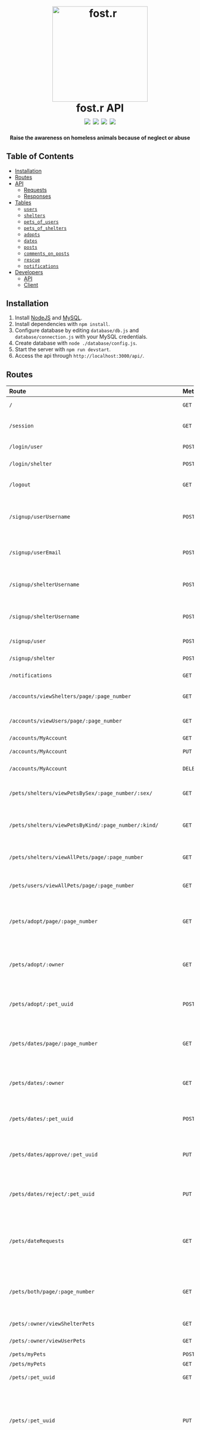 <h1 align="center">
  <img alt="fost.r" src="./assets/logo2-dblue.png" height="256px" />
  <br />
  fost.r API
  <br />
  <img src="https://img.shields.io/badge/status-development-yellow.svg" />
  <img src="https://img.shields.io/badge/node-v7.8.0-green.svg" />
  <img src="https://img.shields.io/badge/express-v4.15.3-green.svg" />
  <img src="https://img.shields.io/badge/mysql-v2.13.0-green.svg" />
  <br />
</h1>
<h4 align="center">Raise the awareness on homeless animals because of neglect or abuse</h4>

## Table of Contents
- [Installation](#installation)
- [Routes](#routes)
- [API](#api)
  * [Requests](#requests)
  * [Responses](#responses)
- [Tables](#tables)
  * [`users`](#users)
  * [`shelters`](#shelters)
  * [`pets_of_users`](#pets_of_users)
  * [`pets_of_shelters`](#pets_of_shelters)
  * [`adopts`](#adopts)
  * [`dates`](#dates)
  * [`posts`](#posts)
  * [`comments_on_posts`](#comments_on_posts)
  * [`rescue`](#rescue)
  * [`notifications`](#notifications)
- [Developers](#developers)
  * [API](#api)
  * [Client](#client)

## Installation
1. Install [NodeJS](https://nodejs.org/en/download/) and [MySQL](https://dev.mysql.com/downloads/installer/).
2. Install dependencies with `npm install`.
3. Configure database by editing `database/db.js` and `database/connection.js` with your MySQL credentials.
4. Create database with `node ./database/config.js`.
5. Start the server with `npm run devstart`.
6. Access the api through `http://localhost:3000/api/`.

## Routes

|                  Route                   |  Method  |                                            Remarks                                             |
| :--------------------------------------- | :------- | :--------------------------------------------------------------------------------------------- |
| `/`                                      | `GET`    | Displays message(temp)                                                                         |
| `/session`                               | `GET`    | Returns the account type (if logged in)                                                        |
| `/login/user`                            | `POST`   | Redirects to `/` if logged in                                                                  |
| `/login/shelter`                         | `POST`   | Redirects to `/` if logged in                                                                  |
| `/logout`                                | `GET`    | Redirects to `/` after user logged out                                                         |
| `/signup/userUsername`                   | `POST`   | Checks if entered username is already taken (users)                                            |
| `/signup/userEmail`                      | `POST`   | Checks if entered email is already taken (users)                                               |
| `/signup/shelterUsername`                | `POST`   | Checks if username is already taken (shelters)                                                 |
| `/signup/shelterUsername`                | `POST`   | Checks if entered email is already taken (shelters)                                            |
| `/signup/user`                           | `POST`   | Redirects to `/` if logged in                                                                  |
| `/signup/shelter`                        | `POST`   | Redirects to `/` if logged in                                                                  |
| `/notifications`                         | `GET`    | View all notifications                                                                         |
| `/accounts/viewShelters/page/:page_number`| `GET`   | View all shelter accounts by page                                                              |
| `/accounts/viewUsers/page/:page_number`  | `GET`    | View all user accounts by page                                                                 |
| `/accounts/MyAccount`                    | `GET`    | View own info                                                                                  |
| `/accounts/MyAccount`                    | `PUT`    | Update own info                                                                                |
| `/accounts/MyAccount`                    | `DELETE` | Delete own account                                                                             |
| `/pets/shelters/viewPetsBySex/:page_number/:sex/`|`GET`| View pets by specified sex in paramaters by page                                            |
| `/pets/shelters/viewPetsByKind/:page_number/:kind/`|`GET`| View pets by specified kind in paramaters by page                                         |
| `/pets/shelters/viewAllPets/page/:page_number`| `GET`| View pets owned by shelters by page                                                           |
| `/pets/users/viewAllPets/page/:page_number`| `GET`  | View pets owned by users by page                                                               |
| `/pets/adopt/page/:page_number`        | `GET`    | Show all pets (of shelters) that are allowed for adoption by page                                |
| `/pets/adopt/:owner`                     | `GET`    | Show all pets (of a shelter) that are allowed for adoption                                     |
| `/pets/adopt/:pet_uuid`                  | `POST`   | Process adoption request for :pet_uuid (if you're a user)                                      |
| `/pets/dates/page/:page_number`          | `GET`    | Show all pets (of shelters) that are allowed for dates by page                                 |
| `/pets/dates/:owner`                     | `GET`    | Show all pets (of a shelter) that are allowed for dates                                        |
| `/pets/dates/:pet_uuid`                  | `POST`   | Process date request for :pet_uuid (if you're a user)                                          |
| `/pets/dates/approve/:pet_uuid`          |  `PUT`   | Approve a date request; change its status to 'APPROVED'                                        |
| `/pets/dates/reject/:pet_uuid`           |  `PUT`   | Reject a date request; change its status to 'REJECTED'                                         |
| `/pets/dateRequests`                     | `GET`    | Show all date requests together with the user info of the one who adopted pet and pet's info   |
| `/pets/both/page/:page_number`           | `GET`    | Show all pets (of shelters) that are allowed for adoption & dates by page                      |
| `/pets/:owner/viewShelterPets`           | `GET`    | View pets of owner                                                                             |
| `/pets/:owner/viewUserPets`              | `GET`    | View pets of owner                                                                             |
| `/pets/myPets`                           | `POST`   | Add a pet to db                                                                                |
| `/pets/myPets`                           | `GET`    | View own pets                                                                                  |
| `/pets/:pet_uuid`                        | `GET`    | View specific pet                                                                              |
| `/pets/:pet_uuid`                        | `PUT`    | Update info of a pet  (could be used for ADOPT and DATES, set status to ADOPT, DATES, OR BOTH) |
| `/pets/:pet_uuid`                        | `DELETE` | Delete a single pet given the pet_uuid                                                         |
| `/community/sortByTimeDesc/page/:page_number`| `GET`| Displays all posts sorted by date (from newest to oldest) by page                              |
| `/community/sortByTimeAsc/page/:page_number`| `GET` | Displays all posts sorted by date (from oldest to newest) by page                              |
| `/community/sortByCommentsDesc/page/:page_number`|`GET`| Displays all posts sorted by number of comments (from most to least) by page                |
| `/community/sortByCommentsAsc/page/:page_number`| `GET`| Displays all posts sorted by number of comments (from least to most) by page                |
| `/community/sortByVotesDesc/page/:page_number`| `GET`| Displays all posts sorted by number of votes (from most to least) by page                     |
| `/community/sortByVotesAsc/page/:page_number`| `GET`| Displays all posts sorted by number of votes (from least to most) by page                      |
| `/community/addPost`                     | `POST`   | Add post                                                                                       |
| `/community/:post_uuid`                  | `GET`    | View a post given its uuid                                                                     |
| `/community/:post_uuid`                  | `PUT`    | Vote a post given its uuid                                                                     |
| `/community/:post_uuid`                  | `DELETE` | Delete a post given its uuid (iff post is posted by the user itself)                           |
| `/community/:post_uuid`                  | `POST`   | Add a comment                                                                                  |
| `/community/:user/viewPosts/page/:page_number`| `GET`    | View all posts of a user (shelter or user) by page         |
| `/community/viewAllComments/:post_uuid/page/:page_number`| `GET`| View all comments in the post by page; ordered by most to least votes (by 10 comments)|
| `/community/:post_uuid/:comment_uuid`    | `GET`    | View a comment                                                                                 |
| `/community/:post_uuid/:comment_uuid`    | `DELETE` | Delete a comment                                                                               |
| `/community/:post_uuid/:comment_uuid`    | `PUT`    | Vote a comment                                                                                 |
| `/rescue/`                               | `GET`    | View all requests                                                                              |
| `/rescue/viewMyRequests`                 | `GET`    | View all submitted requests                                                                    |
| `/rescue/:rescue_uuid`                   | `GET`    | View :rescue_uuid of logged in user                                                            |
| `/rescue/:rescue_uuid`                   | `DELETE` | Deletes :rescue_uuid of logged in user                                                         |
| `/rescue/:user/viewAllRequests`          | `GET`    | View all rescue requests from a user                                                           |
| `/rescue/:rescue_uuid/deleteRequest`     | `GET`    | Delete a rescue request                                                                        |
| `/rescue/:rescue_uuid/viewRescueRequest` | `GET`    | View a rescue request                                                                          |
| `/rescue/submit_a_rescue_request`        | `POST`   | Submit a request for rescue                                                                    |
| `/*`                                     | `GET`    | redirect to `/`                                                                                |



### Routes for photos : 'localhost:3000/route/<filename.jpg>'

|                  Route                   |  Method  |                                            Remarks                                             |
| :--------------------------------------- | :------- | :--------------------------------------------------------------------------------------------- |
| `/signup/icons/shelters`                 | `GET`    | Display a photo  from  `entities/signup/icons/shelters`                                        |
| `signup/icons/users`                     | `GET`    | Display a photo  from  `entities/signup/icons/users`                                           |
| `/signup/shelter-docs`                   | `GET`    | Display a photo  from  `entities/signup/shelter-docs`                                          |
| `/pets/photos`                           | `GET`    | Display a photo  from  `entities/pets/photos`                                                  |
| `/community/images_attached_to_posts`    | `GET`    | Display a photo  from  `entities/community/images_attached_to_posts`                           |
| `/community/images_attached_to_comments` | `GET`    | Display a photo  from  `entities/community/images_attached_to_comments`                        | 
| `/rescue/rescue-images`                  | `GET`    | Display a photo  from  `entities/rescue/rescue-images`                                         |


## API
### Requests
> Please take note of the capitalization.

|               Route               | Method |                                                                 Required Fields                                                                  |     Optional Fields     |
| :-------------------------------- | :----- | :----------------------------------------------------------------------------------------------------------------------------------------------- | :---------------------- |
| `/signup/user`                    | `POST` | <ul><li>Username</li><li>firstname</li><li>lastname</li><li>birthday</li><li>address</li><li>contactnum</li><li>email</li><li>password</li></ul> | <ul><li>icon</li></ul>  |
| `/signup/shelter`                 | `POST` | <ul><li>Username</li><li>shelter_name</li><li>address</li><li>contactnum</li><li>email</li><li>password</li><li>file</li></ul>                   | <ul><li>icon</li></ul>  |
| `/login/user`                     | `POST` | <ul><li>Username</li><li>password</li></ul>                                                                                                      |                         |
| `/login/shelter`                  | `POST` | <ul><li>Username</li><li>password</li></ul>                                                                                                      |                         |
| `/pets/myPets`                    | `POST` | <ul><li>name</li><li>kind *(DOG, CAT, BIRD, or OTHERS)*</li><li>breed</li><li>sex *(MALE or FEMALE)*</li><li>birthday</li></ul>                  | <ul><li>photo</li></ul> |
| `/accounts/MyAccount`             | `PUT`  | refer to `signup/` route depending on account type                                                                                               |                         |
| `/pets/:pet_uuid`                 | `PUT`  | refer to `pets/myPets` route                                                                                                                     |                         |
| `/pets/adopt/:pet_uuid`           | `POST`  |  route                                                                                                                     |                         |
| `/pets/dates/:pet_uuid`           | `POST` |  date                            |                         |
| `/pets/dates/approve/:pet_uuid`   | `PUT`  |                              |                         |
| `/pets/dates/reject/:pet_uuid`    | `PUT`  |                              |                         |
| `/community/addPost`              | `POST` | <ul><li>post_title</li><li>text_post</li></ul>                                                                                                   | <ul><li>photo</li></ul> |
| `/community/:post_uuid`           | `POST` | <ul><li>comment_body</li><li>comment_title</li></ul>                                                                                                                   | <ul><li>photo</li></ul> |
| `/rescue/submit_a_rescue_request` | `POST` | <ul><li>rescue_body</li></ul>                                                                                                                    | <ul><li>photo</li></ul> |

### Responses
|                  Route                   |  Method  | Response Code |                             Response Body                             |
| :--------------------------------------- | :------- | :------------ | :-------------------------------------------------------------------- |
| `/session`                               | `GET`    | 200           | `req.session.body.accountType`                                        |
| `/login/user`                            | `POST`   | 200           | `req.session.body.accountType`                                        |
| `/login/shelter`                         | `POST`   | 200           | `req.session.body.accountType`                                        |
| `/logout`                                | `GET`    | 200           | `null`                                                                |
| `/signup/user`                           | `POST`   | 201           | json of newUser                                                       |
| `/signup/shelter`                        | `POST`   | 201           | json of newShelter                                                    |
| `/notifications`                         | `GET`    | 200           | json of notifications                                                 |
| `/accounts/viewShelters`                 | `GET`    | 200           | json of shelters                                                      |
| `/accounts/viewUsers`                    | `GET`    | 200           | json of users                                                         |
| `/accounts/MyAccount`                    | `GET`    | 200           | json of own account's info                                            |
| `/accounts/MyAccount`                    | `PUT`    | 201           | json of mysql query                                                   |
| `/accounts/MyAccount`                    | `DELETE` | 204           |                                                                       |
| `/pets/users/viewAllPets/page/:page_number`| `GET`    | 200         | json of pets                                                          |
| `/pets/shelters/viewAllPets/page/:page_number`| `GET`    | 200      | json of pets                                                          |
| `/pets/shelters/viewPetsBySex/:page_number/:sex/`|`GET`| 200        | json of page (number), pageTotal and pets with specified sex          |
| `/pets/shelters/viewPetsByKind/:page_number/:kind/`|`GET`| 200      | json of page (number), pageTotal and pets with specified kind         |
| `/pets/shelters/viewAllPets/page/:page_number`| `GET`| 200          | json of page (number), pageTotal and pets                             |
| `/pets/users/viewAllPets/page/:page_number`| `GET`  | 200           | json of page (number), pageTotal and pets                             |
| `/pets/adopt/page/:page_number`          | `GET`    | 200           | json of page (number), pageTotal and pets for adopt                   |
| `/pets/adopt/:owner`                     | `GET`    | 200           | json of pets for adopt owned by :owner                                |
| `/pets/adopt/:pet_uuid`                  | `POST`   | 201           | json of true or false if submitted                                    |
| `/pets/dates/page/:page_number`          | `GET`    | 200           | json of page (number), pageTotal and pets for dates                   |
| `/pets/dates/:owner`                     | `GET`    | 200           | json of pets for dates owned by :owner                                |
| `/pets/dates/:pet_uuid`                  | `POST`   | 201           | json of time of the date submitted by the user                        |
| `/pets/dates/approve/:pet_uuid`          |  `PUT`   | 201           | json of the updated date request                                      |
| `/pets/dates/reject/:pet_uuid`           |  `PUT`   | 201           | json of the updated date request                                      |
| `/pets/dateRequests`                     | `GET`    | 200           | json of requests together with user's info and pet's info             |
| `/pets/both/page/:page_number`           | `GET`    | 200           | json of page (number), pageTotal and pets for both adopt and dates    |
| `/pets/:owner/viewShelterPets`           | `GET`    | 200           | json of pets of :owner                                                |
| `/pets/:owner/viewUserPets`              | `GET`    | 200           | json of pets of :owner                                                |
| `/pets/:owner/deleteAllUserPets`         | `DELETE` | 204           |                                                                       |
| `/pets/:owner/deleteAllShelter`          | `DELETE` | 204           |                                                                       |
| `/pets/myPets`                           | `POST`   | 201           | json of mysql query                                                   |
| `/pets/myPets`                           | `GET`    | 200           | json of own pets                                                      |
| `/pets/:pet_uuid`                        | `GET`    | 200           | json of pet                                                           |
| `/pets/:pet_uuid`                        | `DELETE` | 204           |                                                                       |
| `/community/sortByTimeDesc/page/:page_number`| `GET`| 200           | json of posts sorted by date (from newest to oldest)                  |
| `/community/sortByTimeAsc/page/:page_number` | `GET`| 200           | json of posts sorted by date (from oldest to newest)                  |
| `/community/sortByCommentsDesc/page/:page_number`| `GET`| 200       | json of posts sorted by number of comments (from most to least)       |
| `/community/sortByCommentsAsc/page/:page_number` | `GET`| 200       | json of posts sorted by number of comments (from least to most)       |
| `/community/sortByVotesDesc/page/:page_number`| `GET`   | 200       | json of posts sorted by number of votes (from most to least)          |
| `/community/sortByVotesAsc/page/:page_number` | `GET`   | 200       | json of posts sorted by number of votes (from least to most)          |
| `/community/addPost`                     | `POST`   | 201           | json of post                                                          |
| `/community/:post_uuid`                  | `GET`    | 200           |                                                                       |
| `/community/:post_uuid`                  | `PUT`    | 201           | json of mysql query                                                   |
| `/community/:post_uuid`                  | `DELETE` | 204           |                                                                       |
| `/community/:post_uuid`                  | `POST`   | 201           | json of newComment                                                    |
| `/community/:user/viewPosts`             | `GET`    | 200           | json of posts by :user                                                |
| `/community/viewAllComments/:post_uuid`  | `GET`    | 200           | json of comments in :post_uuid                                        |
| `/community/:post_uuid/:comment_uuid`    | `GET`    | 200           | json `comment_uuid` in `post_uuid`                                    |
| `/community/:post_uuid/:comment_uuid`    | `DELETE` | 204           |                                                                       |
| `/community/:post_uuid/:comment_uuid`    | `PUT`    | 201           | json of mysql query                                                   |
| `/rescue/`                               | `GET`    | 200           | json of requests (if shelter); redirects to /viewMyRequests (if user) |
| `/rescue/viewMyRequests`                 | `GET`    | 200           | json of requests (only for users)                                     |
| `/rescue/:rescue_uuid`                   | `GET`    | 200           | json of rescue                                                        |
| `/rescue/:rescue_uuid`                   | `DELETE` | 204           |                                                                       |
| `/rescue/:user/viewAllRequests`          | `GET`    | 200           | json of requests from :user (only for shelters)                       |
| `/rescue/:rescue_uuid/viewRescueRequest` | `GET`    | 200           | json of rescue where rescue_uuid = :rescue_uuid                       |
| `/rescue/submit_a_rescue_request`        | `POST`   | 201           | json of newRescue                                                     |

## Tables
### `users`

| Field        | Type         | Null | Key | Default | Extra |
|--------------|--------------|------|-----|---------|-------|
| Username     | varchar(36)  | NO   | PRI | NULL    |       |
| firstname    | varchar(36)  | NO   |     | NULL    |       |
| lastname     | varchar(36)  | NO   |     | NULL    |       |
| birthday     | date         | YES  |     | NULL    |       |
| address      | varchar(236) | NO   |     | NULL    |       |
| contactnum   | varchar(20)  | NO   |     | NULL    |       |
| email        | varchar(36)  | NO   | PRI | NULL    |       |
| password     | varchar(255) | NO   |     | NULL    |       |
| icon_url     | varchar(255) | YES  |     | NULL    |       |
| icon_abspath | varchar(255) | YES  |     | NULL    |       |
| icon_width   | varchar(36)  | YES  |     | NULL    |       |
| icon_height  | varchar(36)  | YES  |     | NULL    |       |
| created_at   | datetime     | NO   |     | NULL    |       |
| updated_at   | datetime     | NO   |     | NULL    |       |


### `shelters`
| Field        | Type         | Null | Key | Default | Extra |
|--------------|--------------|------|-----|---------|-------|
| Username     | varchar(52)  | NO   | PRI | NULL    |       |
| shelter_name | varchar(52)  | NO   |     | NULL    |       |
| address      | varchar(236) | NO   |     | NULL    |       |
| contactnum   | varchar(20)  | NO   |     | NULL    |       |
| email        | varchar(36)  | NO   | PRI | NULL    |       |
| password     | varchar(255) | NO   |     | NULL    |       |
| icon_url     | varchar(255) | YES  |     | NULL    |       |
| icon_abspath | varchar(255) | YES  |     | NULL    |       |
| icon_width   | varchar(36)  | YES  |     | NULL    |       |
| icon_height  | varchar(36)  | YES  |     | NULL    |       |
| file_path    | varchar(255) | NO   |     | NULL    |       |
| absfile_path | varchar(255) | NO   |     | NULL    |       |
| created_at   | datetime     | NO   |     | NULL    |       |
| updated_at   | datetime     | NO   |     | NULL    |       |


### `pets_of_users`

| Field         | Type                              | Null | Key | Default | Extra |
|---------------|-----------------------------------|------|-----|---------|-------|
| name          | varchar(52)                       | NO   |     | NULL    |       |
| kind          | enum('DOG','CAT','BIRD','OTHERS') | NO   |     | NULL    |       |
| breed         | varchar(36)                       | NO   |     | NULL    |       |
| sex           | enum('MALE','FEMALE')             | NO   |     | NULL    |       |
| birthday      | date                              | YES  |     | NULL    |       |
| description   | varchar(200)                      | YES  |     | NULL    |       |
| created_at    | datetime                          | NO   |     | NULL    |       |
| updated_at    | datetime                          | NO   |     | NULL    |       |
| uuid          | varchar(36)                       | NO   | PRI | NULL    |       |
| url           | varchar(255)                      | YES  |     | NULL    |       |
| abspath       | varchar(255)                      | YES  |     | NULL    |       |
| width         | varchar(36)                       | YES  |     | NULL    |       |
| height        | varchar(36)                       | YES  |     | NULL    |       |
| user_Username | varchar(36)                       | NO   | MUL | NULL    |       |

### `pets_of_shelters`
| Field            | Type                              | Null | Key | Default | Extra |
|------------------|-----------------------------------|------|-----|---------|-------|
| name             | varchar(52)                       | NO   |     | NULL    |       |
| kind             | enum('DOG','CAT','BIRD','OTHERS') | NO   |     | NULL    |       |
| breed            | varchar(36)                       | NO   |     | NULL    |       |
| sex              | enum('MALE','FEMALE')             | NO   |     | NULL    |       |
| birthday         | varchar(36)                       | NO   |     | NULL    |       |
| description      | varchar(200)                      | YES  |     | NULL    |       |
| status           | enum('DATES','ADOPT','BOTH')      | YES  |     | NULL    |       |
| created_at       | datetime                          | NO   |     | NULL    |       |
| updated_at       | datetime                          | NO   |     | NULL    |       |
| uuid             | varchar(36)                       | NO   | PRI | NULL    |       |
| url              | varchar(255)                      | YES  |     | NULL    |       |
| abspath          | varchar(255)                      | YES  |     | NULL    |       |
| width            | varchar(36)                       | YES  |     | NULL    |       |
| height           | varchar(36)                       | YES  |     | NULL    |       |
| shelter_Username | varchar(52)                       | NO   | MUL | NULL    |       |

### `adopts`
| Field              | Type                                 | Null | Key | Default |
|:-------------------|:-------------------------------------|:----:|:---:|:-------:|
| `user_Username`    | varchar(36)                          |  NO  | MUL |  NULL   |
| `pet_uuid`         | varchar(36)                          |  NO  | MUL |  NULL   | 
| `adopt_uuid`       | varchar(36)                          |  No  |     |  NULL   |
| `created_at`       | datetime                             |  NO  |     |  NULL   |
| `updated_at`       | datetime                             |  NO  |     |  NULL   |

### `dates`
| Field              | Type                                 | Null | Key | Default |
|:-------------------|:-------------------------------------|:----:|:---:|:-------:|
| `user_Username`    | varchar(36)                          |  NO  | MUL |  NULL   |
| `pet_uuid`         | varchar(36)                          |  NO  | MUL |  NULL   | 
| `status`           | enum('PENDING', 'APPROVED', 'REJECTED')|  NO|     |  NULL   |
| `dates_uuid`       | varchar(36)                          |  No  |     |  NULL   |
| `created_at`       | datetime                             |  NO  |     |  NULL   |
| `updated_at`       | datetime                             |  NO  |     |  NULL   |


### `posts`

| Field         | Type         | Null | Key | Default | Extra |
|---------------|--------------|------|-----|---------|-------|
| Posted_by     | varchar(52)  | NO   |     | NULL    |       |
| post_title    | varchar(255) | NO   |     | NULL    |       |
| text_post     | text         | NO   |     | NULL    |       |
| votes         | int(6)       | NO   |     | NULL    |       |
| comments      | int(6)       | NO   |     | NULL    |       |
| image_urlpath | varchar(255) | YES  | UNI | NULL    |       |
| img_abspath   | varchar(255) | YES  | UNI | NULL    |       |
| post_uuid     | varchar(36)  | NO   | PRI | NULL    |       |
| created_at    | datetime     | NO   |     | NULL    |       |
| updated_at    | datetime     | NO   |     | NULL    |       |

### `comments_on_posts`
| Field         | Type         | Null | Key | Default | Extra |
|---------------|--------------|------|-----|---------|-------|
| comment_title | varchar(36)  | NO   |     | NULL    |       |
| comment_uuid  | varchar(36)  | NO   | PRI | NULL    |       |
| commented_by  | varchar(52)  | NO   |     | NULL    |       |
| comment_body  | varchar(255) | NO   |     | NULL    |       |
| votes         | int(6)       | NO   |     | NULL    |       |
| img_abspath   | varchar(255) | YES  | UNI | NULL    |       |
| image_urlpath | varchar(255) | YES  | UNI | NULL    |       |
| created_at    | datetime     | NO   |     | NULL    |       |
| updated_at    | datetime     | NO   |     | NULL    |       |
| post_uuid     | varchar(36)  | NO   | MUL | NULL    |       |



### `rescue`

| Field             | Type         | Null | Key | Default | Extra |
|-------------------|--------------|------|-----|---------|-------|
| rescue_uuid       | varchar(36)  | NO   | PRI | NULL    |       |
| rescue_body       | text         | NO   |     | NULL    |       |
| rescue_abspath    | varchar(255) | YES  | UNI | NULL    |       |
| rescue_imgurl     | varchar(255) | YES  | UNI | NULL    |       |
| date_submitted    | datetime     | NO   |     | NULL    |       |
| updated_on        | datetime     | NO   |     | NULL    |       |
| contactnum_sender | int(11)      | NO   |     | NULL    |       |
| email_sender      | varchar(36)  | NO   |     | NULL    |       |
| address_sender    | varchar(236) | NO   |     | NULL    |       |
| sender_Username   | varchar(52)  | NO   | MUL | NULL    |       |


### `notifications`

| Field         | Type         | Null | Key | Default | Extra          |
|---------------|--------------|------|-----|---------|----------------|
| notif_id      | int(11)      | NO   | PRI | NULL    | auto_increment |
| notif_for     | varchar(36)  | NO   | MUL | NULL    |                |
| notif_message | varchar(255) | NO   |     | NULL    |                |
| notif_url     | varchar(255) | NO   |     | NULL    |                |
| date_created  | datetime     | NO   |     | NULL    |                |

## Developers
#### API
* Evangelista, Erlen Mae
* Somabes, Kia Mei

##### Client
* Gotis, Ciara Mae
* Silaya, Ralph Lawrence
